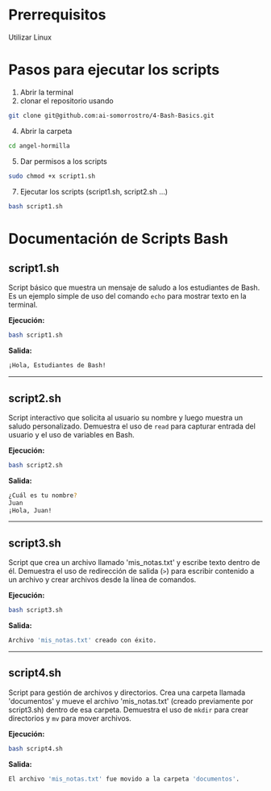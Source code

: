 # Prerrequisitos

Utilizar Linux

# Pasos para ejecutar los scripts

1. Abrir la terminal
2. clonar el repositorio usando 
```bash
git clone git@github.com:ai-somorrostro/4-Bash-Basics.git
```
4. Abrir la carpeta
```bash
cd angel-hormilla
```
5. Dar permisos a los scripts
```bash
sudo chmod +x script1.sh
```
7. Ejecutar los scripts (script1.sh, script2.sh ...)
```bash
bash script1.sh
```

# Documentación de Scripts Bash

## **script1.sh**
Script básico que muestra un mensaje de saludo a los estudiantes de Bash. Es un ejemplo simple de uso del comando `echo` para mostrar texto en la terminal.

**Ejecución:**
```bash
bash script1.sh
```

**Salida:**
```bash
¡Hola, Estudiantes de Bash!
```

---

## **script2.sh**
Script interactivo que solicita al usuario su nombre y luego muestra un saludo personalizado. Demuestra el uso de `read` para capturar entrada del usuario y el uso de variables en Bash.

**Ejecución:**
```bash
bash script2.sh
```

**Salida:**
```bash
¿Cuál es tu nombre?
Juan
¡Hola, Juan!
```

---

## **script3.sh**
Script que crea un archivo llamado 'mis_notas.txt' y escribe texto dentro de él. Demuestra el uso de redirección de salida (`>`) para escribir contenido a un archivo y crear archivos desde la línea de comandos.

**Ejecución:**
```bash
bash script3.sh
```

**Salida:**
```bash
Archivo 'mis_notas.txt' creado con éxito.
```

---

## **script4.sh**
Script para gestión de archivos y directorios. Crea una carpeta llamada 'documentos' y mueve el archivo 'mis_notas.txt' (creado previamente por script3.sh) dentro de esa carpeta. Demuestra el uso de `mkdir` para crear directorios y `mv` para mover archivos.

**Ejecución:**
```bash
bash script4.sh
```

**Salida:**
```bash
El archivo 'mis_notas.txt' fue movido a la carpeta 'documentos'.
```
